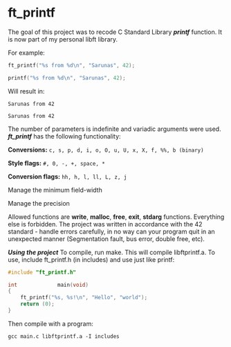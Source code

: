 # ft_printf

The goal of this project was to recode C Standard Library ***printf*** function. It is now part of my personal libft library.

For example:
```c
ft_printf("%s from %d\n", "Sarunas", 42);
```
```c
printf("%s from %d\n", "Sarunas", 42);
```

Will result in:
```
Sarunas from 42
```
```
Sarunas from 42
```

The number of parameters is indefinite and variadic arguments were used. ***ft_printf*** has the following functionality:

**Conversions:** ```c, s, p, d, i, o, O, u, U, x, X, f, %%, b (binary)```

**Style flags:** ```#, 0, -, +, space, *```

**Conversion flags:** ```hh, h, l, ll, L, z, j```

Manage the minimum field-width

Manage the precision

Allowed functions are **write**, **malloc**, **free**, **exit**, **stdarg** functions. Everything else is forbidden. The project was written in accordance with the 42 standard - handle errors carefully,  in no way can your program quit in an unexpected manner (Segmentation fault, bus error, double free, etc).

***Using the project***
To compile, run make. This will compile libftprintf.a. To use, include ft_printf.h (in includes) and use just like printf:

```c
#include "ft_printf.h"

int				main(void)
{
	ft_printf("%s, %s!\n", "Hello", "world");
	return (0);
}
```
Then compile with a program:
```
gcc main.c libftprintf.a -I includes
```
<!--stackedit_data:
eyJoaXN0b3J5IjpbMTQxNDQ0ODkwNSwyNDk0OTY2ODhdfQ==
-->